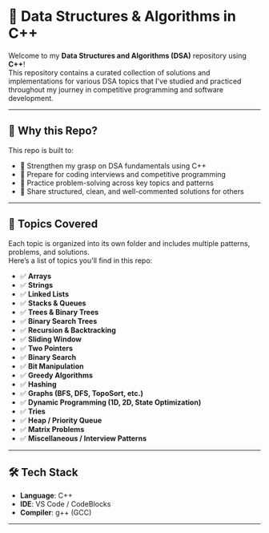# 📘 Data Structures & Algorithms in C++

Welcome to my **Data Structures and Algorithms (DSA)** repository using **C++**!  
This repository contains a curated collection of solutions and implementations for various DSA topics that I've studied and practiced throughout my journey in competitive programming and software development.

---

## 📌 Why this Repo?

This repo is built to:

- 📖 Strengthen my grasp on DSA fundamentals using C++
- 🚀 Prepare for coding interviews and competitive programming
- 🧠 Practice problem-solving across key topics and patterns
- 📝 Share structured, clean, and well-commented solutions for others

---

## 🧮 Topics Covered

Each topic is organized into its own folder and includes multiple patterns, problems, and solutions.  
Here’s a list of topics you'll find in this repo:

- ✅ **Arrays**
- ✅ **Strings**
- ✅ **Linked Lists**
- ✅ **Stacks & Queues**
- ✅ **Trees & Binary Trees**
- ✅ **Binary Search Trees**
- ✅ **Recursion & Backtracking**
- ✅ **Sliding Window**
- ✅ **Two Pointers**
- ✅ **Binary Search**
- ✅ **Bit Manipulation**
- ✅ **Greedy Algorithms**
- ✅ **Hashing**
- ✅ **Graphs (BFS, DFS, TopoSort, etc.)**
- ✅ **Dynamic Programming (1D, 2D, State Optimization)**
- ✅ **Tries**
- ✅ **Heap / Priority Queue**
- ✅ **Matrix Problems**
- ✅ **Miscellaneous / Interview Patterns**

---

## 🛠️ Tech Stack

- **Language**: C++
- **IDE**: VS Code / CodeBlocks
- **Compiler**: g++ (GCC)

---

